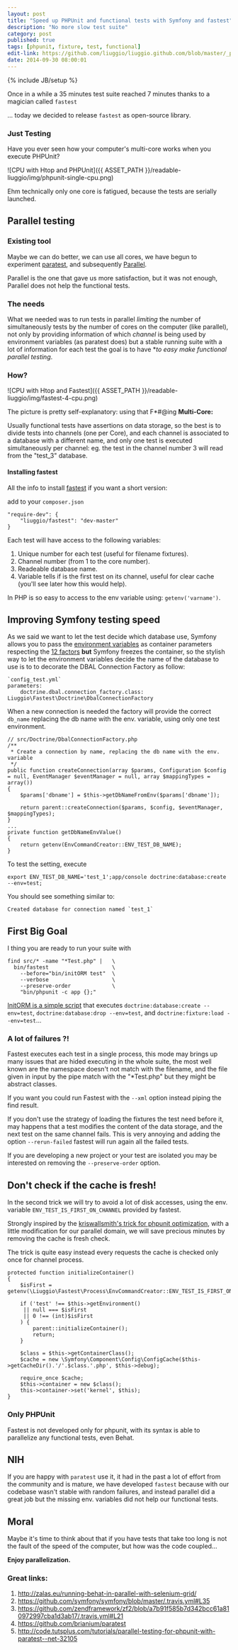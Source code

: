 ```yaml
---
layout: post
title: "Speed up PHPUnit and functional tests with Symfony and fastest"
description: "No more slow test suite"
category: post
published: true
tags: [phpunit, fixture, test, functional]
edit-link: https://github.com/liuggio/liuggio.github.com/blob/master/_posts/2014-09-24-speedup-symfony-functional-tests-phpunit.md
date: 2014-09-30 08:00:01
---
```

{% include JB/setup %}

Once in a while a 35 minutes test suite reached 7 minutes thanks to a magician called `fastest`

... today we decided to release `fastest` as open-source library.

### Just Testing

Have you ever seen how your computer's multi-core works when you execute PHPUnit? 

![CPU with Htop and PHPUnit]({{ ASSET_PATH }}/readable-liuggio/img/phpunit-single-cpu.png)

Ehm technically only one core is fatigued, because the tests are serially launched.

## Parallel testing

### Existing tool

Maybe we can do better, we can use all cores, we have begun to experiment [paratest](https://github.com/brianium/paratest), and subsequently 
[Parallel](https://github.com/grosser/parallel). 

Parallel is the one that gave us more satisfaction, but it was not enough, Parallel does not help the functional tests.

### The needs

What we needed was to run tests in parallel *limiting* the number of simultaneously tests by the number of cores on the computer (like parallel), not only by providing information of which *channel* is being used by environment variables (as paratest does) but a stable running suite with a lot of information for each test the goal is to have **to easy make functional parallel testing*.

### How?

![CPU with Htop and Fastest]({{ ASSET_PATH }}/readable-liuggio/img/fastest-4-cpu.png)

The picture is pretty self-explanatory: using that F*#@ing **Multi-Core:**

Usually functional tests have assertions on data storage, so the best is to divide tests into channels (one per Core), and each channel is associated to a database with a different name, and only one test is executed simultaneously per channel:
eg. the test in the channel number 3 will read from the "test_3" database.

#### Installing fastest

All the info to install [fastest](git@github.com:liuggio/fastest.git) if you want a short version:

add to your `composer.json`

    "require-dev": {
        "liuggio/fastest": "dev-master"
    }


Each test will have access to the following variables:

1. Unique number for each test (useful for filename fixtures).
2. Channel number (from 1 to the core number).
3. Readeable database name.
4. Variable tells if is the first test on its channel, useful for clear cache (you'll see later how this would help).

In PHP is so easy to access to the env variable using: `getenv('varname')`.

## Improving Symfony testing speed

As we said we want to let the test decide which database use, Symfony allows you to pass the [environment variables](http://symfony.com/doc/current/cookbook/configuration/external_parameters.html) as container parameters respecting the [12 factors](http://12factor.net/config) **but** Symfony freezes the container, so the stylish way to let the environment variables decide the name of the database to use is to to decorate the DBAL Connection Factory as follow:

    `config_test.yml`
    parameters:
        doctrine.dbal.connection_factory.class: Liuggio\Fastest\Doctrine\DbalConnectionFactory

When a new connection is needed the factory will provide the correct `db_name` replacing the db name with the env. variable, using only one test environment.

    // src/Doctrine/DbalConnectionFactory.php
    /**
     * Create a connection by name, replacing the db name with the env. variable
     */
    public function createConnection(array $params, Configuration $config = null, EventManager $eventManager = null, array $mappingTypes = array())
    {
        $params['dbname'] = $this->getDbNameFromEnv($params['dbname']);

        return parent::createConnection($params, $config, $eventManager, $mappingTypes);
    }
    ...
    private function getDbNameEnvValue()
    {
        return getenv(EnvCommandCreator::ENV_TEST_DB_NAME);
    }

 
To test the setting, execute 

`export ENV_TEST_DB_NAME='test_1';app/console doctrine:database:create --env=test;`

You should see something similar to:

    Created database for connection named `test_1`

## First Big Goal

I thing you are ready to run your suite with

    find src/* -name "*Test.php" |   \
      bin/fastest                    \
        --before="bin/initORM test"  \
        --verbose                    \
        --preserve-order             \
        "bin/phpunit -c app {};"

[InitORM is a simple script](https://gist.github.com/liuggio/e927a86c8fa4dadbe828) that executes `doctrine:database:create --env=test`, `doctrine:database:drop --env=test`, and `doctrine:fixture:load --env=test`...

### A lot of failures ?!

Fastest executes each test in a single process, this mode may brings up many issues that are hided executing in the whole suite, the most well known are the namespace doesn't not match with the filename, and the file given in input by the pipe match with the "*Test.php" but they might be abstract classes.

If you want you could run Fastest with the `--xml` option instead piping the find result.

If you don't use the strategy of loading the fixtures the test need before it, may happens that a test modifies the content of the data storage, and the next test on the same channel fails.
This is very annoying and adding the option `--rerun-failed` fastest will run again all the failed tests.

If you are developing a new project or your test are isolated you may be interested on removing the `--preserve-order` option.

## Don't check if the cache is fresh! 

In the second trick we will try to avoid a lot of disk accesses, using the env. variable `ENV_TEST_IS_FIRST_ON_CHANNEL` provided by fastest.

Strongly inspired by the [kriswallsmith's trick for phpunit optimization](http://kriswallsmith.net/post/27979797907/get-fast-an-easy-symfony2-phpunit-optimization), with a little modification for our parallel domain, we will save precious minutes by removing the cache is fresh check.

The trick is quite easy instead every requests the cache is checked only once for channel process.

    protected function initializeContainer()
    {   
        $isFirst = getenv(\Liuggio\Fastest\Process\EnvCommandCreator::ENV_TEST_IS_FIRST_ON_ITS_THREAD);

        if ('test' !== $this->getEnvironment()
         || null === $isFirst
         || 0 !== (int)$isFirst
        ) {
            parent::initializeContainer();
            return;
        }

        $class = $this->getContainerClass();
        $cache = new \Symfony\Component\Config\ConfigCache($this->getCacheDir().'/'.$class.'.php', $this->debug);

        require_once $cache;
        $this->container = new $class();
        this->container->set('kernel', $this);   
    }

### Only PHPUnit

Fastest is not developed only for phpunit, with its syntax is able to parallelize any functional tests, even Behat.

## NIH

If you are happy with `paratest` use it, it had in the past a lot of effort from the community and is mature, we have developed `fastest` because with our codebase wasn't stable with random failures, and instead parallel did a great job but the missing env. variables did not help our  functional tests. 

## Moral

Maybe it's time to think about that if you have tests that take too long is not the fault of the speed of the computer, but how was the code coupled...

**Enjoy parallelization.**

### Great links:
    
1. http://zalas.eu/running-behat-in-parallel-with-selenium-grid/
2. https://github.com/symfony/symfony/blob/master/.travis.yml#L35
3. https://github.com/zendframework/zf2/blob/a7b91f585b7d342bcc61a810972997cba1d3ab17/.travis.yml#L21
4. https://github.com/brianium/paratest
5. http://code.tutsplus.com/tutorials/parallel-testing-for-phpunit-with-paratest--net-32105